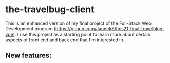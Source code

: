 # the-travelbug-client

This is an enhanced version of my final project of the Full-Stack Web Development program (https://github.com/JannekS/hcs21-final-travelblog-vue).
I use this project as a starting point to learn more about certain aspects of front end and back end that I'm interested in.

## New features:
